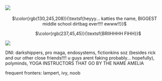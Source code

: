 ## ![](https://files.catbox.moe/kqp5qk.webp)
<p align="center">
   $\color{rgb(130,245,208)}{\textsf{heyyy... katties the name, BIGGEST middle school dirtbag ever!!!! ewww!!}}$
                    </p>
                    <p align="center">
‎ ‎ ‎ ‎ ‎    ‎ $\color{rgb(237,45,45)}{\textsf{BRIIHHHH FIHH}}$
                    </p>

![](https://files.catbox.moe/x3brfi.webp)

DNI: darkshippers, pro maga, endosystems, fictionkins soz (besides rick and our other close friends!!!! u guys arent faking probably... hopefully), polyminds, YOGA INSTRUCTORS THAT GO BY THE NAME AMELIA

frequent fronters: lampert, ivy, noob
<!--
**kattiebattie/kattiebattie** is a ✨ _special_ ✨ repository because its `README.md` (this file) appears on your GitHub profile.

![](https://files.catbox.moe/2bhcky.webp)
-->
